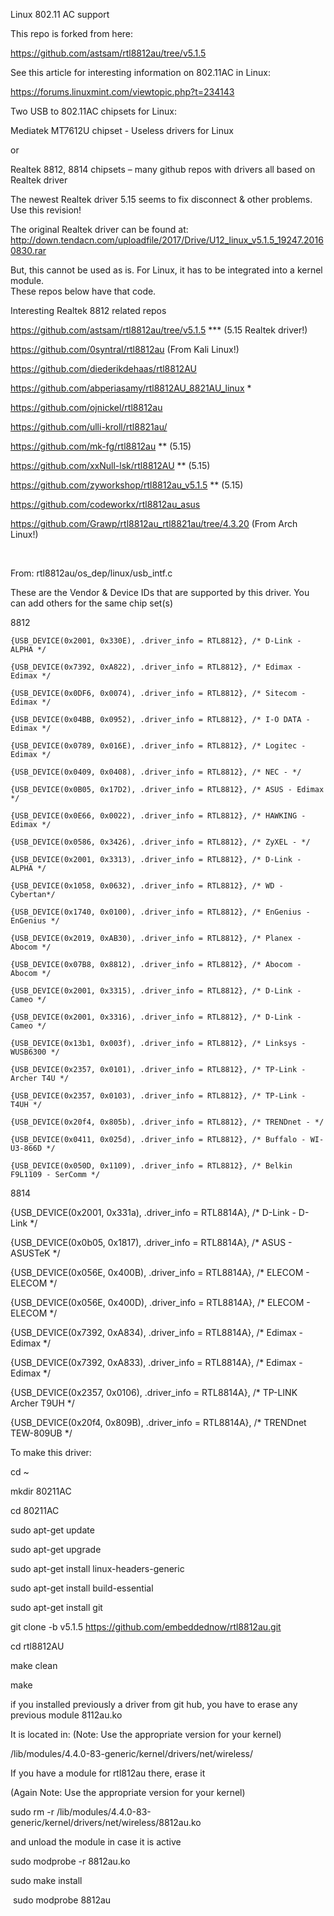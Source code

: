 ﻿Linux 802.11 AC support
 
This repo is forked from here:

https://github.com/astsam/rtl8812au/tree/v5.1.5

See this article for interesting information on 802.11AC in Linux:

https://forums.linuxmint.com/viewtopic.php?t=234143


Two USB to 802.11AC chipsets for Linux:

Mediatek MT7612U chipset  - Useless drivers for Linux

or

Realtek 8812, 8814 chipsets – many github repos with drivers all based on Realtek driver

The newest Realtek driver 5.15 seems to fix disconnect & other problems.  Use this revision!

The original Realtek driver can be found at:
http://down.tendacn.com/uploadfile/2017/Drive/U12_linux_v5.1.5_19247.20160830.rar

But, this cannot be used as is.  For Linux, it has to be integrated into a kernel module.  
These repos below have that code.

Interesting Realtek 8812 related repos

https://github.com/astsam/rtl8812au/tree/v5.1.5       		***   (5.15 Realtek driver!)

https://github.com/0syntral/rtl8812au   				(From Kali Linux!)

https://github.com/diederikdehaas/rtl8812AU

https://github.com/abperiasamy/rtl8812AU_8821AU_linux 		*

https://github.com/ojnickel/rtl8812au

https://github.com/ulli-kroll/rtl8821au/

https://github.com/mk-fg/rtl8812au     					** (5.15)

https://github.com/xxNull-lsk/rtl8812AU    				**      (5.15)

https://github.com/zyworkshop/rtl8812au_v5.1.5  			**    (5.15)

https://github.com/codeworkx/rtl8812au_asus

https://github.com/Grawp/rtl8812au_rtl8821au/tree/4.3.20  	(From Arch Linux!)

 

From: rtl8812au/os_dep/linux/usb_intf.c

These are the Vendor & Device IDs that are supported by this driver.  You can add others for the same chip set(s)

8812

	{USB_DEVICE(0x2001, 0x330E), .driver_info = RTL8812}, /* D-Link - ALPHA */
	
	{USB_DEVICE(0x7392, 0xA822), .driver_info = RTL8812}, /* Edimax - Edimax */
	
	{USB_DEVICE(0x0DF6, 0x0074), .driver_info = RTL8812}, /* Sitecom - Edimax */
	
	{USB_DEVICE(0x04BB, 0x0952), .driver_info = RTL8812}, /* I-O DATA - Edimax */
	
	{USB_DEVICE(0x0789, 0x016E), .driver_info = RTL8812}, /* Logitec - Edimax */
	
	{USB_DEVICE(0x0409, 0x0408), .driver_info = RTL8812}, /* NEC - */
	
	{USB_DEVICE(0x0B05, 0x17D2), .driver_info = RTL8812}, /* ASUS - Edimax */
	
	{USB_DEVICE(0x0E66, 0x0022), .driver_info = RTL8812}, /* HAWKING - Edimax */
	
	{USB_DEVICE(0x0586, 0x3426), .driver_info = RTL8812}, /* ZyXEL - */
	
	{USB_DEVICE(0x2001, 0x3313), .driver_info = RTL8812}, /* D-Link - ALPHA */
	
	{USB_DEVICE(0x1058, 0x0632), .driver_info = RTL8812}, /* WD - Cybertan*/
	
	{USB_DEVICE(0x1740, 0x0100), .driver_info = RTL8812}, /* EnGenius - EnGenius */
	
	{USB_DEVICE(0x2019, 0xAB30), .driver_info = RTL8812}, /* Planex - Abocom */
	
	{USB_DEVICE(0x07B8, 0x8812), .driver_info = RTL8812}, /* Abocom - Abocom */
	
	{USB_DEVICE(0x2001, 0x3315), .driver_info = RTL8812}, /* D-Link - Cameo */
	
	{USB_DEVICE(0x2001, 0x3316), .driver_info = RTL8812}, /* D-Link - Cameo */
	
	{USB_DEVICE(0x13b1, 0x003f), .driver_info = RTL8812}, /* Linksys - WUSB6300 */
	
	{USB_DEVICE(0x2357, 0x0101), .driver_info = RTL8812}, /* TP-Link - Archer T4U */
	
	{USB_DEVICE(0x2357, 0x0103), .driver_info = RTL8812}, /* TP-Link - T4UH */
	
	{USB_DEVICE(0x20f4, 0x805b), .driver_info = RTL8812}, /* TRENDnet - */
	
	{USB_DEVICE(0x0411, 0x025d), .driver_info = RTL8812}, /* Buffalo - WI-U3-866D */
	
	{USB_DEVICE(0x050D, 0x1109), .driver_info = RTL8812}, /* Belkin F9L1109 - SerComm */
	
8814 

{USB_DEVICE(0x2001, 0x331a), .driver_info = RTL8814A}, /* D-Link - D-Link */

{USB_DEVICE(0x0b05, 0x1817), .driver_info = RTL8814A}, /* ASUS - ASUSTeK */

{USB_DEVICE(0x056E, 0x400B), .driver_info = RTL8814A}, /* ELECOM - ELECOM */

{USB_DEVICE(0x056E, 0x400D), .driver_info = RTL8814A}, /* ELECOM - ELECOM */

{USB_DEVICE(0x7392, 0xA834), .driver_info = RTL8814A}, /* Edimax - Edimax */

{USB_DEVICE(0x7392, 0xA833), .driver_info = RTL8814A}, /* Edimax - Edimax */

{USB_DEVICE(0x2357, 0x0106), .driver_info = RTL8814A}, /* TP-LINK Archer T9UH */

{USB_DEVICE(0x20f4, 0x809B), .driver_info = RTL8814A}, /* TRENDnet TEW-809UB */ 

To make this driver:

cd ~

mkdir 80211AC

cd 80211AC

sudo apt-get update

sudo apt-get upgrade

sudo apt-get install linux-headers-generic

sudo apt-get install build-essential

sudo apt-get install git


git clone -b v5.1.5 https://github.com/embeddednow/rtl8812au.git      

cd rtl8812AU

make clean

make

if you installed previously a driver from git hub, you have to erase any previous module 8112au.ko

It is located in: (Note: Use the appropriate version for your kernel)

/lib/modules/4.4.0-83-generic/kernel/drivers/net/wireless/

If you have a module for rtl812au there, erase it 

(Again Note: Use the appropriate version for your kernel)

sudo rm -r /lib/modules/4.4.0-83-generic/kernel/drivers/net/wireless/8812au.ko


and unload the module in case it is active 

sudo modprobe -r 8812au.ko


sudo make install

 sudo modprobe 8812au


